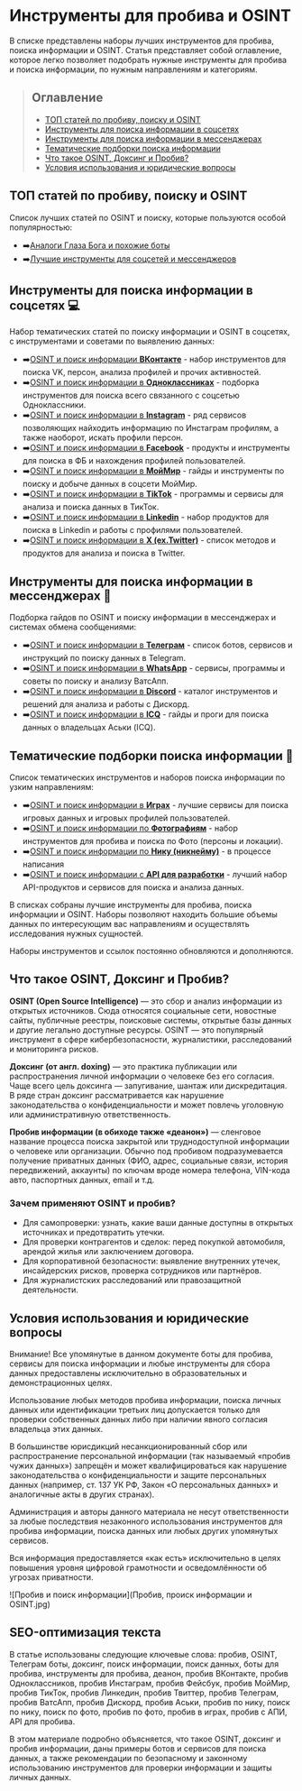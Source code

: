 # Инструменты для пробива и OSINT
В списке представлены наборы лучших инструментов для пробива, поиска информации и OSINT. Статья представляет собой оглавление, которое легко позволяет подобрать нужные инструменты для пробива и поиска информации, по нужным направлениям и категориям.

>## Оглавление
>* [ТОП статей по пробиву, поиску и OSINT](https://github.com/OSINT-searcher/probiv_i_OSINT_instrumenti/blob/main/README.md#%D1%82%D0%BE%D0%BF-%D1%81%D1%82%D0%B0%D1%82%D0%B5%D0%B9-%D0%BF%D0%BE-%D0%BF%D1%80%D0%BE%D0%B1%D0%B8%D0%B2%D1%83-%D0%BF%D0%BE%D0%B8%D1%81%D0%BA%D1%83-%D0%B8-osint)
>* [Инструменты для поиска информации в соцсетях](https://github.com/OSINT-searcher/probiv_i_OSINT_instrumenti/blob/main/README.md#%D0%B8%D0%BD%D1%81%D1%82%D1%80%D1%83%D0%BC%D0%B5%D0%BD%D1%82%D1%8B-%D0%B4%D0%BB%D1%8F-%D0%BF%D0%BE%D0%B8%D1%81%D0%BA%D0%B0-%D0%B8%D0%BD%D1%84%D0%BE%D1%80%D0%BC%D0%B0%D1%86%D0%B8%D0%B8-%D0%B2-%D1%81%D0%BE%D1%86%D1%81%D0%B5%D1%82%D1%8F%D1%85-)
>* [Инструменты для поиска информации в мессенджерах](https://github.com/OSINT-searcher/probiv_i_OSINT_instrumenti/blob/main/README.md#%D0%B8%D0%BD%D1%81%D1%82%D1%80%D1%83%D0%BC%D0%B5%D0%BD%D1%82%D1%8B-%D0%B4%D0%BB%D1%8F-%D0%BF%D0%BE%D0%B8%D1%81%D0%BA%D0%B0-%D0%B8%D0%BD%D1%84%D0%BE%D1%80%D0%BC%D0%B0%D1%86%D0%B8%D0%B8-%D0%B2-%D0%BC%D0%B5%D1%81%D1%81%D0%B5%D0%BD%D0%B4%D0%B6%D0%B5%D1%80%D0%B0%D1%85-)
>* [Тематические подборки поиска информации](https://github.com/OSINT-searcher/probiv_i_OSINT_instrumenti/blob/main/README.md#%D1%82%D0%B5%D0%BC%D0%B0%D1%82%D0%B8%D1%87%D0%B5%D1%81%D0%BA%D0%B8%D0%B5-%D0%BF%D0%BE%D0%B4%D0%B1%D0%BE%D1%80%D0%BA%D0%B8-%D0%BF%D0%BE%D0%B8%D1%81%D0%BA%D0%B0-%D0%B8%D0%BD%D1%84%D0%BE%D1%80%D0%BC%D0%B0%D1%86%D0%B8%D0%B8-)
>* [Что такое OSINT, Доксинг и Пробив?](https://github.com/OSINT-searcher/probiv_i_OSINT_instrumenti/blob/main/README.md#%D1%87%D1%82%D0%BE-%D1%82%D0%B0%D0%BA%D0%BE%D0%B5-osint-%D0%B4%D0%BE%D0%BA%D1%81%D0%B8%D0%BD%D0%B3-%D0%B8-%D0%BF%D1%80%D0%BE%D0%B1%D0%B8%D0%B2)
>* [Условия использования и юридические вопросы](https://github.com/OSINT-searcher/probiv_i_OSINT_instrumenti/blob/main/README.md#%D1%83%D1%81%D0%BB%D0%BE%D0%B2%D0%B8%D1%8F-%D0%B8%D1%81%D0%BF%D0%BE%D0%BB%D1%8C%D0%B7%D0%BE%D0%B2%D0%B0%D0%BD%D0%B8%D1%8F-%D0%B8-%D1%8E%D1%80%D0%B8%D0%B4%D0%B8%D1%87%D0%B5%D1%81%D0%BA%D0%B8%D0%B5-%D0%B2%D0%BE%D0%BF%D1%80%D0%BE%D1%81%D1%8B)

## ТОП статей по пробиву, поиску и OSINT
Список лучших статей по OSINT и поиску, которые пользуются особой популярностью:
* ➡️[Аналоги Глаза Бога и похожие боты](https://github.com/OSINT-searcher/analogi_Glaza_Boga)
* ➡️[Лучшие инструменты для соцсетей и мессенджеров](https://github.com/OSINT-searcher/probiv_socsetei_i_messengerov)

## Инструменты для поиска информации в соцсетях 💻
Набор тематических статей по поиску информации и OSINT в соцсетях, с инструментами и советами по выявлению данных:
* ➡️[OSINT и поиск информации **ВКонтакте**](https://github.com/OSINT-searcher/OSINT_i_probiv_VKontakte) - набор инструментов для поиска VK, персон, анализа профилей и прочих активностей.
* ➡️[OSINT и поиск информации в **Одноклассниках**](https://github.com/OSINT-searcher/OSINT_i_probiv_Odnoklassniki) - подборка инструментов для поиска всего связанного с соцсетью Одноклассники.
* ➡️[OSINT и поиск информации в **Instagram**](https://github.com/OSINT-searcher/OSINT_i_probiv_Instagram) - ряд сервисов позволяющих найходить информацию по Инстаграм профилям, а также наоборот, искать профили персон.
* ➡️[OSINT и поиск информации в **Facebook**](https://github.com/OSINT-searcher/OSINT_i_probiv_Facebook) - продукты и инструменты для поиска в ФБ и нахождения профилей пользователей.
* ➡️[OSINT и поиск информации в **МойМир**](https://github.com/OSINT-searcher/OSINT_i_probiv_MoyMir) - гайды и инструменты по поиску и добыче данных в соцсети МойМир.
* ➡️[OSINT и поиск информации в **TikTok**](https://github.com/OSINT-searcher/OSINT_i_probiv_TikTok) - программы и сервисы для анализа и поиска данных в ТикТок.
* ➡️[OSINT и поиск информации в **Linkedin**](https://github.com/OSINT-searcher/OSINT_i_probiv_Linkedin) - набор продуктов для поиска в Linkedin и работы с профилями пользователей.
* ➡️[OSINT и поиск информации в **X (ex.Twitter)**](https://github.com/OSINT-searcher/OSINT_i_probiv_X-Twitter) - список методов и продуктов для анализа и поиска в Twitter.

## Инструменты для поиска информации в мессенджерах 📱
Подборка гайдов по OSINT и поиску информации в мессенджерах и системах обмена сообщениями:
* ➡️[OSINT и поиск информации в **Телеграм**](https://github.com/OSINT-searcher/OSINT_i_probiv_Telegram) - список ботов, сервисов и инструкций по поиску данных в Telegram.
* ➡️[OSINT и поиск информации в **WhatsApp**](https://github.com/OSINT-searcher/OSINT_i_probiv_WhatsApp) - сервисы, программы и советы по поиску и анализу ВатсАпп.
* ➡️[OSINT и поиск информации в **Discord**](https://github.com/OSINT-searcher/OSINT_i_probiv_Discord) - каталог инструментов и решений для анализа и работы с Дискорд.
* ➡️[OSINT и поиск информации в **ICQ**](https://github.com/OSINT-searcher/OSINT_i_probiv_ICQ) - гайды и проги для поиска данных о владельцах Аськи (ICQ).

## Тематические подборки поиска информации 🎲
Список тематических инструментов и наборов поиска информации по узким направлениям:
* ➡️[OSINT и поиск информации в **Играх**](https://github.com/OSINT-searcher/OSINT_i_probiv_v_igrah-GAMEINT) - лучшие сервисы для поиска игровых данных и игровых профилей пользователей.
* ➡️[OSINT и поиск информации по **Фотографиям**](https://github.com/OSINT-searcher/OSINT_i_probiv_po_foto) - набор инструментов для пробива и поиска по Фото (персоны и локации).
* ➡️[OSINT и поиск информации по **Нику (никнейму)**]() - в процессе написания
* ➡️[OSINT и поиск информации с **API для разработки**](https://github.com/OSINT-searcher/poisk_informacii_s_API) - лучший набор API-продуктов и сервисов для поиска и анализа данных.

В списках собраны лучшие инструменты для пробива, поиска информации и OSINT. Наборы позволяют находить большие объемы данных по интересующим вас направлениям и осуществлять исследования нужных сущностей.

Наборы инструментов и ссылок постоянно обновляются и дополняются.

## Что такое OSINT, Доксинг и Пробив?
**OSINT (Open Source Intelligence)** — это сбор и анализ информации из открытых источников. Сюда относятся социальные сети, новостные сайты, публичные реестры, поисковые системы, открытые базы данных и другие легально доступные ресурсы. OSINT — это популярный инструмент в сфере кибербезопасности, журналистики, расследований и мониторинга рисков.

**Доксинг (от англ. doxing)** — это практика публикации или распространения личной информации о человеке без его согласия. Чаще всего цель доксинга — запугивание, шантаж или дискредитация. В ряде стран доксинг рассматривается как нарушение законодательства о конфиденциальности и может повлечь уголовную или административную ответственность.

**Пробив информации (в обиходе также «деанон»)** — сленговое название процесса поиска закрытой или труднодоступной информации о человеке или организации. Обычно под пробивом подразумевается получение приватных данных (ФИО, адрес, социальные связи, история передвижений, аккаунты) по ключам вроде номера телефона, VIN-кода авто, паспортных данных, email и т.д.

### Зачем применяют OSINT и пробив?
* Для самопроверки: узнать, какие ваши данные доступны в открытых источниках и предотвратить утечки.
* Для проверки контрагентов и сделок: перед покупкой автомобиля, арендой жилья или заключением договора.
* Для корпоративной безопасности: выявление внутренних утечек, инсайдерских рисков, проверка сотрудников или партнёров.
* Для журналистских расследований или правозащитной деятельности.

## Условия использования и юридические вопросы
Внимание! Все упомянутые в данном документе боты для пробива, сервисы для поиска информации и любые инструменты для сбора данных предоставлены исключительно в образовательных и демонстрационных целях.

Использование любых методов пробива информации, поиска личных данных или идентификации третьих лиц допускается только для проверки собственных данных либо при наличии явного согласия владельца этих данных.

В большинстве юрисдикций несанкционированный сбор или распространение персональной информации (так называемый «пробив чужих данных») запрещён и может квалифицироваться как нарушение законодательства о конфиденциальности и защите персональных данных (например, ст. 137 УК РФ, Закон «О персональных данных» и аналогичные акты в других странах).

Администрация и авторы данного материала не несут ответственности за любые последствия незаконного использования инструментов для пробива информации, поиска данных или любых других упомянутых сервисов.

Вся информация предоставляется «как есть» исключительно в целях повышения уровня цифровой грамотности и осведомлённости об угрозах приватности.

![Пробив и поиск информации](Пробив, происк информации и OSINT.jpg)

## SEO-оптимизация текста
В статье использованы следующие ключевые слова: пробив, OSINT, Телеграм боты, доксинг, поиск информации, поиск данных, боты для пробива, инструменты для пробива, деанон, пробив ВКонтакте, пробив Одноклассников, пробив Инстаграм, пробив Фейсбук, пробив МойМир, пробив ТикТок, пробив Линкедин, пробив Твиттер, пробив Телеграм, пробив ВатсАпп, пробив Дискорд, пробив Аськи, пробив по нику, поиск по нику, поиск по фото, пробив по фото, пробив в играх, пробив с АПИ, API для пробива.

В этом материале подробно объясняется, что такое OSINT, доксинг и пробив информации, даны примеры ботов и сервисов для поиска данных, а также рекомендации по безопасному и законному использованию инструментов для проверки информации и защиты личных данных.
